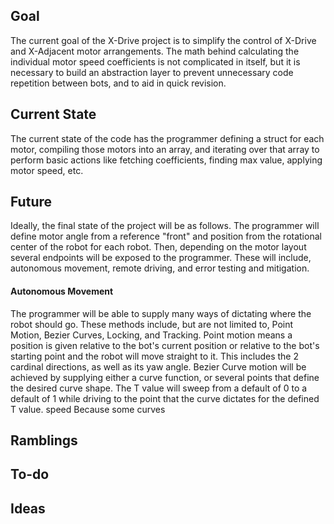 ## Goal
The current goal of the X-Drive project is to simplify the control of X-Drive and X-Adjacent motor arrangements. The math behind calculating the individual motor speed coefficients is not complicated in itself, but it is necessary to build an abstraction layer to prevent unnecessary code repetition between bots, and to aid in quick revision.
## Current State
The current state of the code has the programmer defining a struct for each motor, compiling those motors into an array, and iterating over that array to perform basic actions like fetching coefficients, finding max value, applying motor speed, etc.

## Future
Ideally, the final state of the project will be as follows. The programmer will define motor angle from a reference "front" and position from the rotational center of the robot for each robot. Then, depending on the motor layout several endpoints will be exposed to the programmer. These will include, autonomous movement, remote driving, and error testing and mitigation.
#### Autonomous Movement
The programmer will be able to supply many ways of dictating where the robot should go. These methods include, but are not limited to, Point Motion, Bezier Curves, Locking, and Tracking. Point motion means a position is given relative to the bot's current position or relative to the bot's starting point and the robot will move straight to it. This includes the 2 cardinal directions, as well as its yaw angle. Bezier Curve motion will be achieved by supplying either a curve function, or several points that define the desired curve shape. The T value will sweep from a default of 0 to a default of 1 while driving to the point that the curve dictates for the defined T value. speed Because some curves
## Ramblings
## To-do
## Ideas
